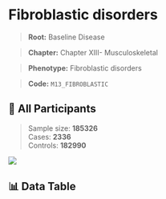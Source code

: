 # Fibroblastic disorders

> **Root:** Baseline Disease  

> **Chapter:** Chapter XIII- Musculoskeletal  

> **Phenotype:** Fibroblastic disorders  

> **Code:** `M13_FIBROBLASTIC`

## 🧪 All Participants  
> Sample size: **185326**  
> Cases: **2336**  
> Controls: **182990**
<img src="/Sensitive/Figures/ALL/Incidence/M13_FIBROBLASTIC.png"/>

## 📊 Data Table
<CsvTableMRF src="/Sensitive/Data/ALL/Incidence/COX_M13_FIBROBLASTIC.csv"/>

